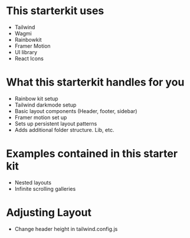 # This starterkit uses

- Tailwind
- Wagmi
- Rainbowkit
- Framer Motion
- UI library
- React Icons

# What this starterkit handles for you

- Rainbow kit setup
- Tailwind darkmode setup
- Basic layout components (Header, footer, sidebar)
- Framer motion set up
- Sets up persistent layout patterns
- Adds additional folder structure. Lib, etc.

# Examples contained in this starter kit

- Nested layouts
- Infinite scrolling galleries

# Adjusting Layout

- Change header height in tailwind.config.js
